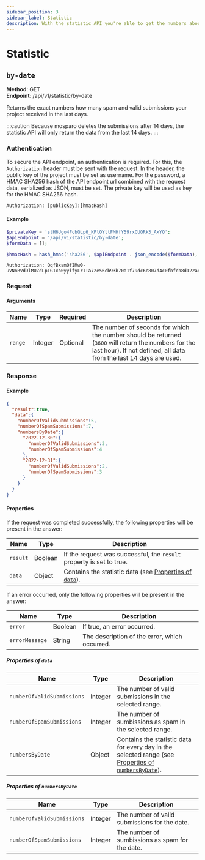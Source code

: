 ```yaml
---
sidebar_position: 3
sidebar_label: Statistic
description: With the statistic API you're able to get the numbers about your project.
---
```


# Statistic

## `by-date`

**Method**: GET<br />
**Endpoint**: /api/v1/statistic/by-date<br />

Returns the exact numbers how many spam and valid submissions your project received in the last days.

:::caution
Because mosparo deletes the submissions after 14 days, the statistic API will only return the data from the last 14 days.
:::

### Authentication

To secure the API endpoint, an authentication is required. For this, the `Authorization` header must be sent with the request. In the header, the public key of the project must be set as username. For the password, a HMAC SHA256 hash of the API endpoint url combined with the request data, serialized as JSON, must be set. The private key will be used as key for the HMAC SHA256 hash.

```http request
Authorization: [publicKey]:[hmacHash]
```

#### Example

```php
$privateKey = 'stH6Ugo4FcbQLp6_KPlOYltFMHfY59rxCUQRk3_AxYQ';
$apiEndpoint = '/api/v1/statistic/by-date';
$formData = [];

$hmacHash = hash_hmac('sha256', $apiEndpoint . json_encode($formData), $privateKey);
```

```http request
Authorization: QqfBxsmOfIMw0-uVNnRVdDlMUZdLpTG1xo0yyifyLrI:a72e56cb93b70a1f79dc6c807d4c0fbfcb8d122a458509299e2acdbb3a6f1df2
```

### Request

#### Arguments

| Name                  | Type    | Required | Description                                                                                                                                                                |
|-----------------------|---------|----------|----------------------------------------------------------------------------------------------------------------------------------------------------------------------------|
| `range`               | Integer | Optional | The number of seconds for which the number should be returned (`3600` will return the numbers for the last hour). If not defined, all data from the last 14 days are used. |

### Response

#### Example
```json
{
  "result":true,
  "data":{
    "numberOfValidSubmissions":5,
    "numberOfSpamSubmissions":7,
    "numbersByDate":{
      "2022-12-30":{
        "numberOfValidSubmissions":3,
        "numberOfSpamSubmissions":4
      },
      "2022-12-31":{
        "numberOfValidSubmissions":2,
        "numberOfSpamSubmissions":3
      }
    }
  }
}
```

#### Properties

If the request was completed successfully, the following properties will be present in the answer:

| Name             | Type    | Description                                                                    |
|------------------|---------|--------------------------------------------------------------------------------|
| `result`         | Boolean | If the request was successful, the `result` property is set to true.           |
| `data`           | Object  | Contains the statistic data (see [Properties of `data`](#properties-of-data)). |

If an error occurred, only the following properties will be present in the answer:

| Name           | Type    | Description                                   |
|----------------|---------|-----------------------------------------------|
| `error`        | Boolean | If true, an error occurred.                   |
| `errorMessage` | String  | The description of the error, which occurred. |

##### Properties of `data`

| Name                       | Type    | Description                                                                                                                          |
|----------------------------|---------|--------------------------------------------------------------------------------------------------------------------------------------|
| `numberOfValidSubmissions` | Integer | The number of valid submissions in the selected range.                                                                               |
| `numberOfSpamSubmissions`  | Integer | The number of sumbissions as spam in the selected range.                                                                             |
| `numbersByDate`            | Object  | Contains the statistic data for every day in the selected range (see [Properties of `numbersByDate`](#properties-of-numbersbydate)). |

##### Properties of `numbersByDate`

| Name                       | Type    | Description                                     |
|----------------------------|---------|-------------------------------------------------|
| `numberOfValidSubmissions` | Integer | The number of valid submissions for the date.   |
| `numberOfSpamSubmissions`  | Integer | The number of sumbissions as spam for the date. |